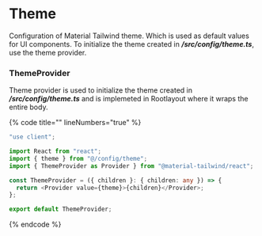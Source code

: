 # Theme

Configuration of Material Tailwind theme. Which is used as default values for UI components. To initialize the theme created in _**/src/config/theme.ts**_, use the theme provider.

### ThemeProvider

Theme provider is used to initialize the theme created in _**/src/config/theme.ts**_ and is implemeted in Rootlayout where it wraps the entire body.

{% code title="" lineNumbers="true" %}
```typescript
"use client";

import React from "react";
import { theme } from "@/config/theme";
import { ThemeProvider as Provider } from "@material-tailwind/react";

const ThemeProvider = ({ children }: { children: any }) => {
  return <Provider value={theme}>{children}</Provider>;
};

export default ThemeProvider;
```
{% endcode %}
